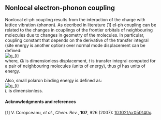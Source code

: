 ## Nonlocal electron-phonon coupling
Nonlocal el-ph coupling results from the interaction of the charge with lattice vibration (phonon). As decribed in literature [1] el-ph coupling can be related to the changes in couplings of the frontier orbitals of neighbouring molecules due to changes in geometry of the molecules. In particular, coupling constant that depends on the derivative of the transfer integral (site energy is another option) over normal mode displacement can be defined:  
![g_{i}](https://raw.github.com/alexandr-fonari/Main/master/pics/gi.png)  
where, *Qi* is dimensionless displacement, *t* is transfer integral computed for a pair of neighbouring molecules (units of energy), thus *gi* has units of energy.

Also, small polaron binding energy is defined as:  
![g_{i}](https://raw.github.com/alexandr-fonari/Main/master/pics/L.png)  
*L* is dimensionless.


#### Acknowledgments and references
[1] V. Coropceanu, *et al.*, *Chem. Rev.*, **107**, 926 (2007): [10.1021/cr050140x](http://pubs.acs.org/doi/abs/10.1021/cr050140x).

